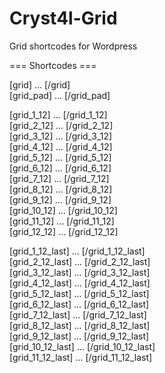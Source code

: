 Cryst4l-Grid
============

Grid shortcodes for Wordpress

=== Shortcodes ===

[grid] ... [/grid]<br/>
[grid_pad] ... [/grid_pad]

[grid_1_12] ... [/grid_1_12]<br/>
[grid_2_12] ... [/grid_2_12]<br/>
[grid_3_12] ... [/grid_3_12]<br/>
[grid_4_12] ... [/grid_4_12]<br/>
[grid_5_12] ... [/grid_5_12]<br/>
[grid_6_12] ... [/grid_6_12]<br/>
[grid_7_12] ... [/grid_7_12]<br/>
[grid_8_12] ... [/grid_8_12]<br/>
[grid_9_12] ... [/grid_9_12]<br/>
[grid_10_12] ... [/grid_10_12]<br/>
[grid_11_12] ... [/grid_11_12]<br/>
[grid_12_12] ... [/grid_12_12]<br/>

[grid_1_12_last] ... [/grid_1_12_last]<br/>
[grid_2_12_last] ... [/grid_2_12_last]<br/>
[grid_3_12_last] ... [/grid_3_12_last]<br/>
[grid_4_12_last] ... [/grid_4_12_last]<br/>
[grid_5_12_last] ... [/grid_5_12_last]<br/>
[grid_6_12_last] ... [/grid_6_12_last]<br/>
[grid_7_12_last] ... [/grid_7_12_last]<br/>
[grid_8_12_last] ... [/grid_8_12_last]<br/>
[grid_9_12_last] ... [/grid_9_12_last]<br/>
[grid_10_12_last] ... [/grid_10_12_last]<br/>
[grid_11_12_last] ... [/grid_11_12_last]<br/>

